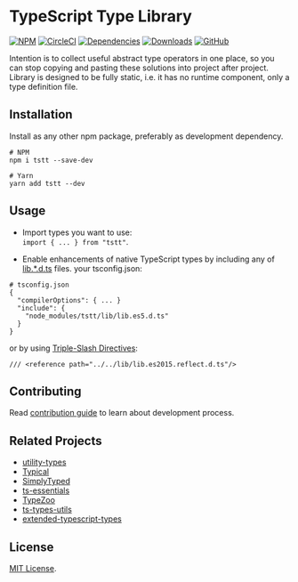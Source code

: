 # TypeScript Type Library

[![NPM](https://img.shields.io/npm/v/tstt.svg)](https://www.npmjs.com/package/tstt)
[![CircleCI](https://img.shields.io/circleci/build/github/gavar/tstt.svg)](https://circleci.com/gh/gavar/tstt/tree/master)
[![Dependencies](https://img.shields.io/david/gavar/tstt.svg)](https://david-dm.org/gavar/tstt)
[![Downloads](https://img.shields.io/npm/dt/tstt.svg)](https://www.npmjs.com/package/tstt)
[![GitHub](https://img.shields.io/github/license/gavar/tstt.svg)](https://github.com/gavar/tstt/blob/master/LICENSE)

Intention is to collect useful abstract type operators in one place, so you can stop copying and pasting these solutions into project after project.
Library is designed to be fully static, i.e. it has no runtime component, only a type definition file.

## Installation
Install as any other npm package, preferably as development dependency.
```
# NPM 
npm i tstt --save-dev

# Yarn
yarn add tstt --dev
```

## Usage
* Import types you want to use: <br>
`import { ... } from "tstt"`.
 
* Enable enhancements of native TypeScript types by including any of [lib.*.d.ts](./lib) files.
 your tsconfig.json:
```
# tsconfig.json
{
  "compilerOptions": { ... }
  "include": {
    "node_modules/tstt/lib/lib.es5.d.ts"
  }
}
```
or by using [Triple-Slash Directives](https://www.typescriptlang.org/docs/handbook/triple-slash-directives.html):
```
/// <reference path="../../lib/lib.es2015.reflect.d.ts"/>
```

## Contributing
Read [contribution guide](./CONTRIBUTING.md) to learn about development process.

## Related Projects
- [utility-types](https://github.com/piotrwitek/utility-types)
- [Typical](https://github.com/tycho01/typical)
- [SimplyTyped](https://github.com/andnp/SimplyTyped)
- [ts-essentials](https://github.com/krzkaczor/ts-essentials)
- [TypeZoo](https://github.com/pelotom/type-zoo)
- [ts-types-utils](https://github.com/LeDDGroup/ts-types-utils)
- [extended-typescript-types](https://github.com/rajzik/extended-typescript-types)

## License
[MIT License](./LICENSE).
